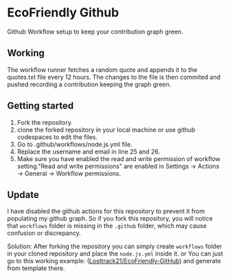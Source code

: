 # EcoFriendly Github

Github Workflow setup to keep your contribution graph green.

## Working

The workflow runner fetches a random quote and appends it to the quotes.txt file every 12 hours. The changes to the file is then commited and pushed recording a contribution keeping the graph green.

## Getting started

1. Fork the repository.
2. clone the forked repository in your local machine or use github codespaces to edit the files.
3. Go to .github/workflows/node.js.yml file.
4. Replace the username and email in line 25 and 26.
5. Make sure you have enabled the read and write permission of workflow setting."Read and write permissions" are enabled in Settings -> Actions -> General -> Workflow permissions.

## Update

I have disabled the github actions for this repository to prevent it from populating my github graph. So if you fork this repository, you will notice that `workflows` folder is missing in the `.github` folder, which may cause confusion or discrepancy.

Solution: After forking the repository you can simply create `workflows` folder
in your cloned repository and place the `node.js.yml` inside it.
or
You can just go to this working example: ([Losttrack21/EcoFriendly-GitHub](https://github.com/Losttrack21/EcoFriendly-GitHub)) and generate from template there.
